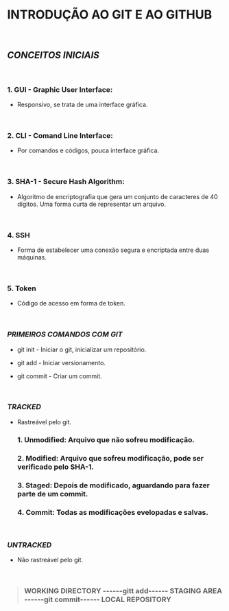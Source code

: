 # **INTRODUÇÃO AO GIT E AO GITHUB**

<BR>

## **_CONCEITOS INICIAIS_**

 <BR> 

### 1. GUI - Graphic User Interface: 

* Responsivo, se trata de uma interface gráfica.

<br>

### 2. CLI - Comand Line Interface:

* Por comandos e códigos, pouca interface gráfica.

<br>

### 3. SHA-1 - Secure Hash Algorithm:

* Algoritmo de encriptografia que gera um conjunto de caracteres de 40 dígitos. Uma forma curta de representar um arquivo.

<BR>

### 4. SSH

* Forma de estabelecer uma conexão segura e encriptada entre duas máquinas. 
<BR>

### 5. Token

* Código de acesso em forma de token.

<BR>

### _**PRIMEIROS COMANDOS COM GIT**_

 * git init - Iniciar o git, inicializar um repositório.

 * git add - Iniciar versionamento.

 * git commit - Criar um commit.
 
 <br>

 ### **_TRACKED_**
 * Rastreável pelo git.

    ### 1. Unmodified: Arquivo que não sofreu modificação.
    ### 2. Modified: Arquivo que sofreu modificação, pode ser verificado pelo SHA-1.
    ### 3. Staged: Depois de modificado, aguardando para fazer parte de um commit.
    ### 4. Commit: Todas as modificações evelopadas e salvas. 

    <br>

 ### **_UNTRACKED_**
 * Não rastreável pelo git.

<BR>

 >### **WORKING DIRECTORY** ------gitt add------ **STAGING AREA** ------git commit------ **LOCAL REPOSITORY**
